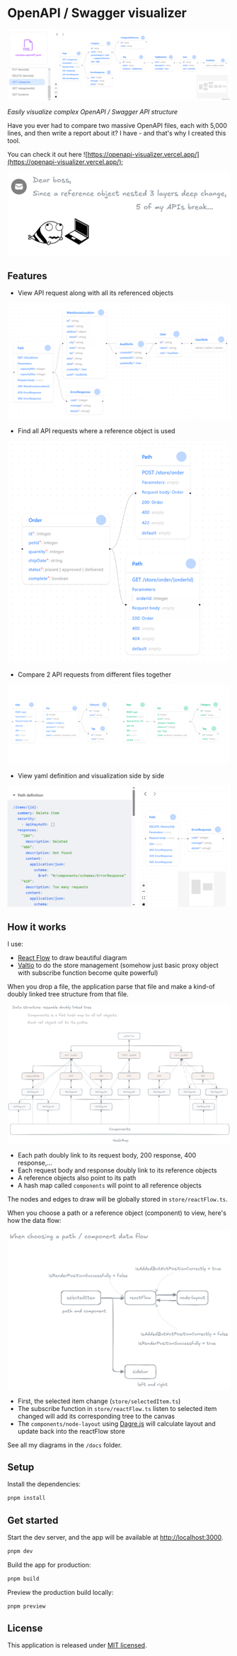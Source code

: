 # OpenAPI / Swagger visualizer

![Application screenshot](./public/screenshot-light.png)

*Easily visualize complex OpenAPI / Swagger API structure*

Have you ever had to compare two massive OpenAPI files, each with 5,000 lines, and then write a report about it? I have - and that's why I created this tool. 

You can check it out here ![https://openapi-visualizer.vercel.app/](https://openapi-visualizer.vercel.app/);

![Writing API break report](./public/report-api-break.png)

## Features

- View API request along with all its referenced objects

![Path with ref objects](./public/api-with-ref-objects-light.png)

- Find all API requests where a reference object is used

![Object tracing](./public/obj-tracing-light.png)

- Compare 2 API requests from different files together

![Compare 2 paths](./public/path-comparer-light.png)

- View yaml definition and visualization side by side

![View definition and diagram side by side](./public/view-code-side-by-side-light.png)

## How it works

I use:
- [React Flow](https://reactflow.dev) to draw beautiful diagram
- [Valtio](https://valtio.dev/) to do the store management (somehow just basic proxy object with subscribe function become quite powerful)

When you drop a file, the application parse that file and make a kind-of doubly linked tree structure from that file.

![Data structure](./public/data-structure.png)

- Each path doubly link to its request body, 200 response, 400 response,...
- Each request body and response doubly link to its reference objects
- A reference objects also point to its path
- A hash map called `components` will point to all reference objects

The nodes and edges to draw will be globally stored in `store/reactFlow.ts`.

When you choose a path or a reference object (component) to view, here's how the data flow:

![Data flow](./public/data-flow.png)

- First, the selected item change (`store/selectedItem.ts`)
- The subscribe function in `store/reactFlow.ts` listen to selected item changed will add its corresponding tree to the canvas
- The `components/node-layout` using [Dagre.js](https://github.com/dagrejs/dagre/wiki) will calculate layout and update back into the reactFlow store

See all my diagrams in the `/docs` folder.

## Setup

Install the dependencies:

```bash
pnpm install
```

## Get started

Start the dev server, and the app will be available at [http://localhost:3000](http://localhost:3000).

```bash
pnpm dev
```

Build the app for production:

```bash
pnpm build
```

Preview the production build locally:

```bash
pnpm preview
```

## License

This application is released under [MIT licensed](/LICENSE).
